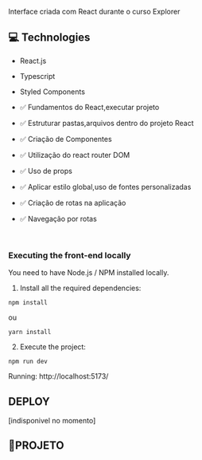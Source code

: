 Interface criada com React durante o curso Explorer

## 💻 Technologies

- React.js
- Typescript
- Styled Components

- ✅ Fundamentos do React,executar projeto
- ✅ Estruturar pastas,arquivos dentro do projeto React
- ✅ Criação de Componentes
- ✅ Utilização do react router DOM
- ✅ Uso de props
- ✅ Aplicar estilo global,uso de fontes personalizadas
- ✅ Criação de rotas na aplicação
- ✅ Navegação por rotas

<br/>

### Executing the front-end locally

You need to have Node.js / NPM installed locally.

1. Install all the required dependencies:

```
npm install
```

ou

```
yarn install
```

2. Execute the project:

```
npm run dev
```

Running: http://localhost:5173/

## DEPLOY

[indisponivel no momento]

## 🔖PROJETO
